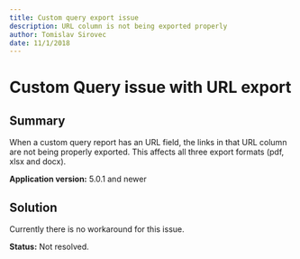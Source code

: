 ```yaml
---
title: Custom query export issue
description: URL column is not being exported properly
author: Tomislav Sirovec
date: 11/1/2018
---
```


# Custom Query issue with URL export

## **Summary**

 When a custom query report has an URL field, the links in that URL column are not being properly exported. This affects all three export formats \(pdf, xlsx and docx\).

**Application version:** 5.0.1 and newer

## **Solution** 

Currently there is no workaround for this issue.

**Status:** Not resolved.

